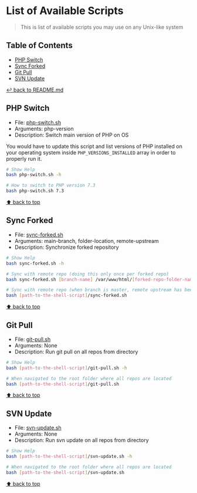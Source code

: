 # List of Available Scripts
> This is list of available scripts you may use on any Unix-like system

## Table of Contents

* [PHP Switch](#php-switch)
* [Sync Forked](#sync-forked)
* [Git Pull](#git-pull)
* [SVN Update](#svn-update)

[↩ back to README.md](../README.md#shell-scripts)

## PHP Switch

* File: [php-switch.sh](php-switch.sh)
* Arguments: php-version
* Description: Switch main version of PHP on OS

You would have to update this script and list versions of PHP installed on your operating system inside `PHP_VERSIONS_INSTALLED` array in order to properly run it.

```bash
# Show Help
bash php-switch.sh -h

# How to switch to PHP version 7.3
bash php-switch.sh 7.3
```

[⬆ back to top](#table-of-contents)

## Sync Forked

* File: [sync-forked.sh](sync-forked.sh)
* Arguments: main-branch, folder-location, remote-upstream
* Description: Synchronize forked repository

```bash
# Show Help
bash sync-forked.sh -h

# Sync with remote repo (doing this only once per forked repo)
bash sync-forked.sh [branch-name] /var/www/html/[forked-repo-folder-name] https://github.com/[username]/[repo-name]

# Sync with remote repo (when branch is master, remote upstream has been added and current directory chosen)
bash [path-to-the-shell-script]/sync-forked.sh
```

[⬆ back to top](#table-of-contents)

## Git Pull

* File: [git-pull.sh](git-pull.sh)
* Arguments: None
* Description: Run git pull on all repos from directory

```bash
# Show Help
bash [path-to-the-shell-script]/git-pull.sh -h

# When navigated to the root folder where all repos are located
bash [path-to-the-shell-script]/git-pull.sh
```

[⬆ back to top](#table-of-contents)

## SVN Update

* File: [svn-update.sh](svn-update.sh)
* Arguments: None
* Description: Run svn update on all repos from directory

```bash
# Show Help
bash [path-to-the-shell-script]/svn-update.sh -h

# When navigated to the root folder where all repos are located
bash [path-to-the-shell-script]/svn-update.sh
```

[⬆ back to top](#table-of-contents)
